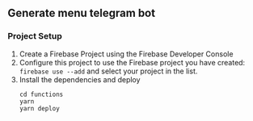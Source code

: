 ## Generate menu telegram bot

### Project Setup

1. Create a Firebase Project using the Firebase Developer Console
2. Configure this project to use the Firebase project you have created: `firebase use --add` and select your project in the list.
3. Install the dependencies and deploy
   ```
   cd functions
   yarn
   yarn deploy
   ```
